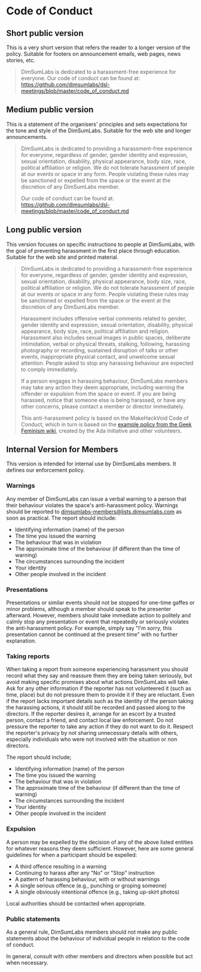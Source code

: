 # Code of Conduct

## Short public version

This is a very short version that refers the reader to a longer version
of the policy. Suitable for footers on announcement emails, web pages,
news stories, etc.

> DimSumLabs is dedicated to a harassment-free experience
> for everyone. Our code of conduct can be found at:
> https://github.com/dimsumlabs/dsl-meetings/blob/master/code_of_conduct.md

## Medium public version

This is a statement of the organisers' principles and sets expectations
for the tone and style of the DimSumLabs. Suitable for the web site and
longer announcements.

> DimSumLabs is dedicated to providing a harassment-free experience
> for everyone, regardless of gender, gender identity and expression,
> sexual orientation, disability, physical appearance, body size,
> race, political affiliation or religion. We do not tolerate harassment
> of people at our events or space in any form. People violating these
> rules may be sanctioned or expelled from the space or the event at the
> discretion of any DimSumLabs member.
> 
> Our code of conduct can be found at:
> https://github.com/dimsumlabs/dsl-meetings/blob/master/code_of_conduct.md

## Long public version

This version focuses on specific instructions to people at DimSumLabs,
with the goal of preventing harassment in the first place through
education. Suitable for the web site and printed material.

> DimSumLabs is dedicated to providing a harassment-free experience
> for everyone, regardless of gender, gender identity and expression,
> sexual orientation, disability, physical appearance, body size,
> race, political affiliation or religion. We do not tolerate harassment
> of people at our events or space in any form. People violating these
> rules may be sanctioned or expelled from the space or the event at the
> discretion of any DimSumLabs member.
> 
> Harassment includes offensive verbal comments related to gender,
> gender identity and expression, sexual orientation, disability,
> physical appearance, body size, race, political affiliation and
> religion. Harassment also includes sexual images in public spaces,
> deliberate intimidation, verbal or physical threats, stalking, following,
> harassing photography or recording, sustained disruption of talks or
> other events, inappropriate physical contact, and unwelcome sexual
> attention. People asked to stop any harassing behaviour are expected to
> comply immediately.
> 
> If a person engages in harassing behaviour, DimSumLabs members may
> take any action they deem appropriate, including warning the offender
> or expulsion from the space or event. If you are being harassed,
> notice that someone else is being harassed, or have any other
> concerns, please contact a member or director immediately.
> 
> This anti-harassment policy is based on the MakeHackVoid Code of
> Conduct, which in turn is based on the [example policy from the Geek
> Feminism wiki](http://geekfeminism.wikia.com/wiki/Conference_anti-harassment), created by the Ada Initiative and other volunteers.

## Internal Version for Members

This version is intended for internal use by DimSumLabs members. It
defines our enforcement policy.

### Warnings

Any member of DimSumLabs can issue a verbal warning to a person that
their behaviour violates the space's anti-harassment policy. Warnings
should be reported to dimsumlabs-members@lists.dimsumlabs.com as soon
as practical. The report should include:

* Identifying information (name) of the person
* The time you issued the warning
* The behaviour that was in violation
* The approximate time of the behaviour (if different than the time of warning)
* The circumstances surrounding the incident
* Your identity
* Other people involved in the incident

### Presentations

Presentations or similar events should not be stopped for one-time gaffes
or minor problems, although a member should speak to the presenter
afterward. However, members should take immediate action to politely
and calmly stop any presentation or event that repeatedly or seriously
violates the anti-harassment policy. For example, simply say "I'm sorry,
this presentation cannot be continued at the present time" with no
further explanation.

### Taking reports

When taking a report from someone experiencing harassment you should
record what they say and reassure them they are being taken seriously,
but avoid making specific promises about what actions DimSumLabs will
take. Ask for any other information if the reporter has not volunteered
it (such as time, place) but do not pressure them to provide it if they
are reluctant. Even if the report lacks important details such as the
identity of the person taking the harassing actions, it should still be
recorded and passed along to the directors. If the reporter desires it,
arrange for an escort by a trusted person, contact a friend, and contact
local law enforcement. Do not pressure the reporter to take any action if
they do not want to do it. Respect the reporter's privacy by not sharing
unnecessary details with others, especially individuals who were not
involved with the situation or non directors.

The report should include;

* Identifying information (name) of the person
* The time you issued the warning
* The behaviour that was in violation
* The approximate time of the behaviour (if different than the time of warning)
* The circumstances surrounding the incident
* Your identity
* Other people involved in the incident

### Expulsion

A person may be expelled by the decision of any of the above listed
entities for whatever reasons they deem sufficient. However, here are
some general guidelines for when a participant should be expelled:

* A third offence resulting in a warning
* Continuing to harass after any "No" or "Stop" instruction
* A pattern of harassing behaviour, with or without warnings
* A single serious offence (e.g., punching or groping someone)
* A single obviously intentional offence (e.g., taking up-skirt photos)

Local authorities should be contacted when appropriate.

### Public statements

As a general rule, DimSumLabs members should not make any public
statements about the behaviour of individual people in relation to the
code of conduct.

In general, consult with other members and directors when possible but
act when necessary.

